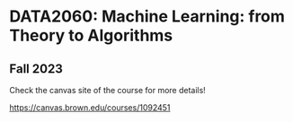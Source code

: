 # DATA2060: Machine Learning: from Theory to Algorithms
## Fall 2023

Check the canvas site of the course for more details!

https://canvas.brown.edu/courses/1092451
